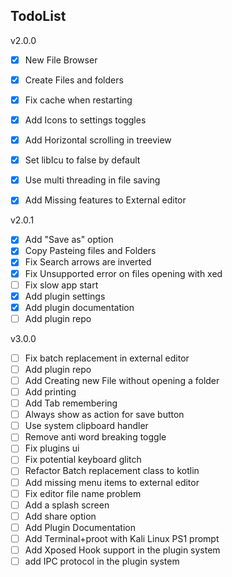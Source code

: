 ## TodoList

v2.0.0
- [x] New File Browser
- [x] Create Files and folders
- [x] Fix cache when restarting
- [x] Add Icons to settings toggles
- [x] Add Horizontal scrolling in treeview
- [x] Set libIcu to false by default
- [x] Use multi threading in file saving
- [x] Add Missing features to External editor


v2.0.1
- [x] Add "Save as" option
- [x] Copy Pasteing files and Folders
- [x] Fix Search arrows are inverted
- [x] Fix Unsupported error on files opening with xed
- [ ] Fix slow app start
- [x] Add plugin settings
- [x] Add plugin documentation
- [ ] Add plugin repo

v3.0.0
- [ ] Fix batch replacement in external editor
- [ ] Add plugin repo
- [ ] Add Creating new File without opening a folder
- [ ] Add printing
- [ ] Add Tab remembering
- [ ] Always show as action for save button
- [ ] Use system clipboard handler
- [ ] Remove anti word breaking toggle
- [ ] Fix plugins ui
- [ ] Fix potential keyboard glitch
- [ ] Refactor Batch replacement class to kotlin
- [ ] Add missing menu items to external editor
- [ ] Fix editor file name problem
- [ ] Add a splash screen
- [ ] Add share option
- [ ] Add Plugin Documentation
- [ ] Add Terminal+proot with Kali Linux PS1 prompt
- [ ] Add Xposed Hook support in the plugin system
- [ ] add IPC protocol in the plugin system

